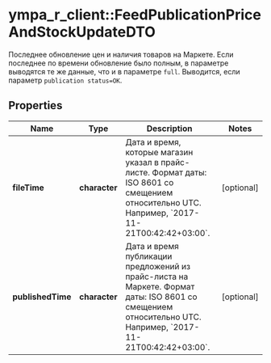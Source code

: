 # ympa_r_client::FeedPublicationPriceAndStockUpdateDTO

Последнее обновление цен и наличия товаров на Маркете. Если последнее по времени обновление было полным, в параметре выводятся те же данные, что и в параметре `full`. Выводится, если параметр `publication status=OK`. 

## Properties
Name | Type | Description | Notes
------------ | ------------- | ------------- | -------------
**fileTime** | **character** | Дата и время, которые магазин указал в прайс-листе.  Формат даты: ISO 8601 со смещением относительно UTC. Например, &#x60;2017-11-21T00:42:42+03:00&#x60;.  | [optional] 
**publishedTime** | **character** | Дата и время публикации предложений из прайс-листа на Маркете.  Формат даты: ISO 8601 со смещением относительно UTC. Например, &#x60;2017-11-21T00:42:42+03:00&#x60;.  | [optional] 


